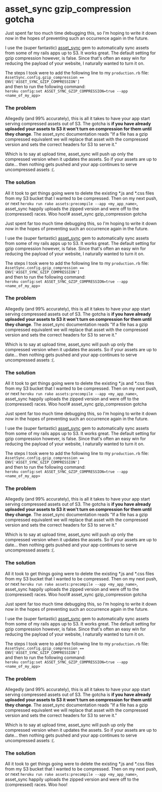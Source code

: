 # asset_sync gzip_compression gotcha

Just spent far too much time debugging this, so I'm hoping to write it down now in the hopes of preventing such an occurrence again in the future.

I use the (super fantastic) [asset_sync](https://github.com/rumblelabs/asset_sync) gem to automatically sync assets from some of my rails apps up to S3.  It works great.  The default setting for gzip compression however, is false.  Since that's often an easy win for reducing the payload of your website, I naturally wanted to turn it on.  

The steps I took were to add the following line to my `production.rb` file:  
`AssetSync.config.gzip_compression == ENV['ASSET_SYNC_GZIP_COMPRESSION']`  
and then to run the following command:  
`heroku config:set ASSET_SYNC_GZIP_COMPRESSION=true --app <name_of_my_app>`  

### The problem  
Allegedly (and 99% accurately), this is all it takes to have your app start serving compressed assets out of S3.  The gotcha is **if you have already uploaded your assets to S3 it won't turn on compression for them until they change**.  The asset_sync documentation reads "If a file has a gzip compressed equivalent we will replace that asset with the compressed version and sets the correct headers for S3 to serve it."    

Which is to say at upload time, asset_sync will push up only the compressed version when it updates the assets.  So if your assets are up to date... then nothing gets pushed and your app continues to serve uncompressed assets :(.  

### The solution   
All it took to get things going were to delete the existing *.js and *.css files from my S3 bucket that I wanted to be compressed.  Then on my next push, or next `heroku run rake assets:precompile --app <my_app_name>`, asset_sync happily uploads the zipped version and were off to the (compressed) races.  Woo hoo!# asset_sync gzip_compression gotcha

Just spent far too much time debugging this, so I'm hoping to write it down now in the hopes of preventing such an occurrence again in the future.

I use the (super fantastic) [asset_sync](https://github.com/rumblelabs/asset_sync) gem to automatically sync assets from some of my rails apps up to S3.  It works great.  The default setting for gzip compression however, is false.  Since that's often an easy win for reducing the payload of your website, I naturally wanted to turn it on.  

The steps I took were to add the following line to my `production.rb` file:  
`AssetSync.config.gzip_compression == ENV['ASSET_SYNC_GZIP_COMPRESSION']`  
and then to run the following command:  
`heroku config:set ASSET_SYNC_GZIP_COMPRESSION=true --app <name_of_my_app>`  

### The problem  
Allegedly (and 99% accurately), this is all it takes to have your app start serving compressed assets out of S3.  The gotcha is **if you have already uploaded your assets to S3 it won't turn on compression for them until they change**.  The asset_sync documentation reads "If a file has a gzip compressed equivalent we will replace that asset with the compressed version and sets the correct headers for S3 to serve it."    

Which is to say at upload time, asset_sync will push up only the compressed version when it updates the assets.  So if your assets are up to date... then nothing gets pushed and your app continues to serve uncompressed assets :(.  

### The solution   
All it took to get things going were to delete the existing *.js and *.css files from my S3 bucket that I wanted to be compressed.  Then on my next push, or next `heroku run rake assets:precompile --app <my_app_name>`, asset_sync happily uploads the zipped version and were off to the (compressed) races.  Woo hoo!# asset_sync gzip_compression gotcha

Just spent far too much time debugging this, so I'm hoping to write it down now in the hopes of preventing such an occurrence again in the future.

I use the (super fantastic) [asset_sync](https://github.com/rumblelabs/asset_sync) gem to automatically sync assets from some of my rails apps up to S3.  It works great.  The default setting for gzip compression however, is false.  Since that's often an easy win for reducing the payload of your website, I naturally wanted to turn it on.  

The steps I took were to add the following line to my `production.rb` file:  
`AssetSync.config.gzip_compression == ENV['ASSET_SYNC_GZIP_COMPRESSION']`  
and then to run the following command:  
`heroku config:set ASSET_SYNC_GZIP_COMPRESSION=true --app <name_of_my_app>`  

### The problem  
Allegedly (and 99% accurately), this is all it takes to have your app start serving compressed assets out of S3.  The gotcha is **if you have already uploaded your assets to S3 it won't turn on compression for them until they change**.  The asset_sync documentation reads "If a file has a gzip compressed equivalent we will replace that asset with the compressed version and sets the correct headers for S3 to serve it."    

Which is to say at upload time, asset_sync will push up only the compressed version when it updates the assets.  So if your assets are up to date... then nothing gets pushed and your app continues to serve uncompressed assets :(.  

### The solution   
All it took to get things going were to delete the existing *.js and *.css files from my S3 bucket that I wanted to be compressed.  Then on my next push, or next `heroku run rake assets:precompile --app <my_app_name>`, asset_sync happily uploads the zipped version and were off to the (compressed) races.  Woo hoo!# asset_sync gzip_compression gotcha

Just spent far too much time debugging this, so I'm hoping to write it down now in the hopes of preventing such an occurrence again in the future.

I use the (super fantastic) [asset_sync](https://github.com/rumblelabs/asset_sync) gem to automatically sync assets from some of my rails apps up to S3.  It works great.  The default setting for gzip compression however, is false.  Since that's often an easy win for reducing the payload of your website, I naturally wanted to turn it on.  

The steps I took were to add the following line to my `production.rb` file:  
`AssetSync.config.gzip_compression == ENV['ASSET_SYNC_GZIP_COMPRESSION']`  
and then to run the following command:  
`heroku config:set ASSET_SYNC_GZIP_COMPRESSION=true --app <name_of_my_app>`  

### The problem  
Allegedly (and 99% accurately), this is all it takes to have your app start serving compressed assets out of S3.  The gotcha is **if you have already uploaded your assets to S3 it won't turn on compression for them until they change**.  The asset_sync documentation reads "If a file has a gzip compressed equivalent we will replace that asset with the compressed version and sets the correct headers for S3 to serve it."    

Which is to say at upload time, asset_sync will push up only the compressed version when it updates the assets.  So if your assets are up to date... then nothing gets pushed and your app continues to serve uncompressed assets :(.  

### The solution   
All it took to get things going were to delete the existing *.js and *.css files from my S3 bucket that I wanted to be compressed.  Then on my next push, or next `heroku run rake assets:precompile --app <my_app_name>`, asset_sync happily uploads the zipped version and were off to the (compressed) races.  Woo hoo!